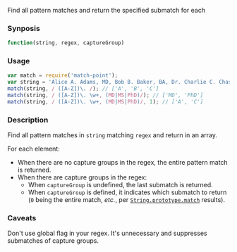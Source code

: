 Find all pattern matches and return the specified submatch for each

### Synposis

```js
function(string, regex, captureGroup)
```

### Usage

```js
var match = require('match-point');
var string = 'Alice A. Adams, MD, Bob B. Baker, BA, Dr. Charlie C. Chase, PhD';
match(string, / ([A-Z])\. /); // ['A', 'B', 'C']
match(string, / ([A-Z])\. \w+, (MD|MS|PhD)/); // ['MD', 'PhD']
match(string, / ([A-Z])\. \w+, (MD|MS|PhD)/, 1); // ['A', 'C']
```

### Description

Find all pattern matches in `string` matching `regex` and return in an array.

For each element:
* When there are no capture groups in the regex, the entire pattern match is returned.
* When there are capture groups in the regex:
   * When `captureGroup` is undefined, the last submatch is returned.
   * When `captureGroup` is defined, it indicates which submatch to return (`0` being the entire match, _etc._, per [`String.prototype.match`](https://developer.mozilla.org/docs/Web/JavaScript/Reference/Global_Objects/String/match) results).

### Caveats

Don't use global flag in your regex. It's unnecessary and suppresses submatches of capture groups.
